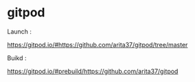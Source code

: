 # gitpod


Launch :

https://gitpod.io/#https://github.com/arita37/gitpod/tree/master



Buikd :

https://gitpod.io/#prebuild/https://github.com/arita37/gitpod

